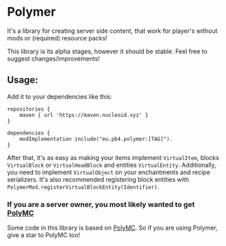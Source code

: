 # Polymer
It's a library for creating server side content, that work for player's without mods or (required) resource packs!

This library is its alpha stages, however it should be stable. Feel free to suggest changes/improvements!

## Usage:
Add it to your dependencies like this:

```
repositories {
	maven { url 'https://maven.nucleoid.xyz' }
}

dependencies {
	modImplementation include("eu.pb4.polymer:[TAG]").
}
```

After that, it's as easy as making your items implement `VirtualItem`, blocks `VirtualBlock` or 
`VirtualHeadBlock` and entities `VirtualEntity`. Additionally, you need to implement `VirtualObject` on your enchantments and recipe serializers.
It's also recommended registering block entities with `PolymerMod.registerVirtualBlockEntity(Identifier)`.

### If you are a server owner, you most likely wanted to get [PolyMC](https://github.com/TheEpicBlock/PolyMc)

Some code in this library is based on [PolyMC](https://github.com/TheEpicBlock/PolyMc). So if you are using Polymer, give a star to PolyMC too! 